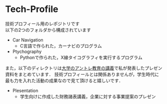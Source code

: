 # Tech-Profile

技術プロフィール用のレポジトリです  
以下の2つのフォルダから構成されています  

* Car Navigation
  * C言語で作られた，カーナビのプログラム
* Ptychography
  * Pythonで作られた，X線タイコグラフィを実行するプログラム  

また，以下のディレクトリは[大学のアントレ教育の講義](http://www.iee.eng.tohoku.ac.jp/lecture/intl.html "Tohoku")で私が発表したプレゼン資料をまとめています．
技術プロフィールとは関係ありませんが，学生時代に最も力を入れた活動の成果なので見て頂けると嬉しいです．

* Plesentation
  * 学生向けに作成した財務諸表講義，企業に対する事業提案のプレゼン 

